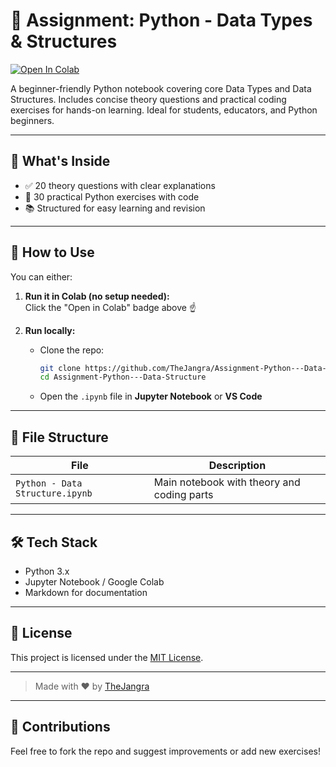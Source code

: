 # 🧠 Assignment: Python - Data Types & Structures

[![Open In Colab](https://colab.research.google.com/assets/colab-badge.svg)](https://colab.research.google.com/github/TheJangra/Assignment-Python---Data-Structure/blob/main/Python%20-%20Data%20Structure.ipynb)

A beginner-friendly Python notebook covering core Data Types and Data Structures. Includes concise theory questions and practical coding exercises for hands-on learning. Ideal for students, educators, and Python beginners.

---

## 📘 What's Inside

- ✅ 20 theory questions with clear explanations  
- 🧪 30 practical Python exercises with code  
- 📚 Structured for easy learning and revision

---

## 🚀 How to Use

You can either:

1. **Run it in Colab (no setup needed):**  
   Click the "Open in Colab" badge above ☝️

2. **Run locally:**  
   - Clone the repo:
     ```bash
     git clone https://github.com/TheJangra/Assignment-Python---Data-Structure.git
     cd Assignment-Python---Data-Structure
     ```
   - Open the `.ipynb` file in **Jupyter Notebook** or **VS Code**

---

## 📁 File Structure

| File                             | Description                                  |
|----------------------------------|----------------------------------------------|
| `Python - Data Structure.ipynb`  | Main notebook with theory and coding parts   |

---

## 🛠 Tech Stack

- Python 3.x  
- Jupyter Notebook / Google Colab  
- Markdown for documentation

---

## 📄 License

This project is licensed under the [MIT License](LICENSE).

---

> Made with ❤️ by [TheJangra](https://github.com/TheJangra)


---

## 🙌 Contributions

Feel free to fork the repo and suggest improvements or add new exercises!

